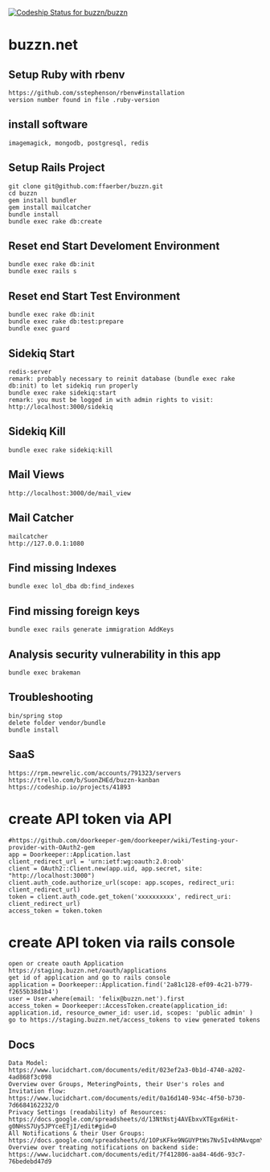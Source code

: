 [ ![Codeship Status for buzzn/buzzn](https://codeship.io/projects/9ea4e2c0-381a-0132-1daa-26b918746a8c/status)](https://codeship.io/projects/41893)

# buzzn.net

## Setup Ruby with rbenv
    https://github.com/sstephenson/rbenv#installation
    version number found in file .ruby-version

## install software
    imagemagick, mongodb, postgresql, redis

## Setup Rails Project
    git clone git@github.com:ffaerber/buzzn.git
    cd buzzn
    gem install bundler
    gem install mailcatcher
    bundle install
    bundle exec rake db:create

## Reset end Start Develoment Environment
    bundle exec rake db:init
    bundle exec rails s

## Reset end Start Test Environment
    bundle exec rake db:init
    bundle exec rake db:test:prepare
    bundle exec guard

## Sidekiq Start
    redis-server
    remark: probably necessary to reinit database (bundle exec rake db:init) to let sidekiq run properly
    bundle exec rake sidekiq:start
    remark: you must be logged in with admin rights to visit:
    http://localhost:3000/sidekiq

## Sidekiq Kill
    bundle exec rake sidekiq:kill

## Mail Views
    http://localhost:3000/de/mail_view

## Mail Catcher
    mailcatcher
    http://127.0.0.1:1080

## Find missing Indexes
    bundle exec lol_dba db:find_indexes

## Find missing foreign keys
    bundle exec rails generate immigration AddKeys

## Analysis security vulnerability in this app
    bundle exec brakeman

## Troubleshooting
    bin/spring stop
    delete folder vendor/bundle
    bundle install

## SaaS
    https://rpm.newrelic.com/accounts/791323/servers
    https://trello.com/b/SuonZHEd/buzzn-kanban
    https://codeship.io/projects/41893

# create API token via API
    #https://github.com/doorkeeper-gem/doorkeeper/wiki/Testing-your-provider-with-OAuth2-gem
    app = Doorkeeper::Application.last
    client_redirect_url = 'urn:ietf:wg:oauth:2.0:oob'
    client = OAuth2::Client.new(app.uid, app.secret, site: "http://localhost:3000")
    client.auth_code.authorize_url(scope: app.scopes, redirect_uri: client_redirect_url)
    token = client.auth_code.get_token('xxxxxxxxxx', redirect_uri: client_redirect_url)
    access_token = token.token

# create API token via rails console
    open or create oauth Application https://staging.buzzn.net/oauth/applications
    get id of application and go to rails console
    application = Doorkeeper::Application.find('2a81c128-ef09-4c21-b779-f2655b38d1b4')
    user = User.where(email: 'felix@buzzn.net').first
    access_token = Doorkeeper::AccessToken.create(application_id: application.id, resource_owner_id: user.id, scopes: 'public admin' )
    go to https://staging.buzzn.net/access_tokens to view generated tokens

## Docs
    Data Model:
    https://www.lucidchart.com/documents/edit/023ef2a3-0b1d-4740-a202-4ad868f3c098
    Overview over Groups, MeteringPoints, their User's roles and Invitation flow:
    https://www.lucidchart.com/documents/edit/0a16d140-934c-4f50-b730-7d6684162232/0
    Privacy Settings (readability) of Resources:
    https://docs.google.com/spreadsheets/d/13NtNstj4AVEbxvXTEgx6Hit-g0NHsS7Uy5JPYceETjI/edit#gid=0
    All Notifications & their User Groups:
    https://docs.google.com/spreadsheets/d/1OPsKFke9NGUYPtWs7Nv5Iv4hMAvqpmYvCPtXEhPhYL4/edit#gid=0
    Overview over treating notifications on backend side:
    https://www.lucidchart.com/documents/edit/7f412806-aa84-46d6-93c7-76bedebd47d9
  
  
